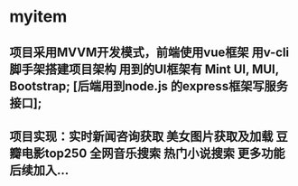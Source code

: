 # myitem

## 项目采用MVVM开发模式，前端使用vue框架 用v-cli脚手架搭建项目架构 用到的UI框架有 Mint UI, MUI, Bootstrap; [后端用到node.js 的express框架写服务接口];

## 项目实现：实时新闻咨询获取 美女图片获取及加载 豆瓣电影top250 全网音乐搜索 热门小说搜索 更多功能后续加入...

